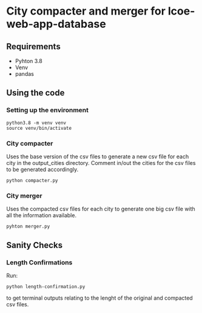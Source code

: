 # City compacter and merger for lcoe-web-app-database
## Requirements
- Pyhton 3.8
- Venv
- pandas
## Using the code
### Setting up the environment
```
python3.8 -m venv venv
source venv/bin/activate
```
### City compacter
Uses the base version of the csv files to generate a new csv file for each city in the output_cities directory. Comment in/out the cities for the csv files to be generated accordingly.
```
python compacter.py
```
### City merger
Uses the compacted csv files for each city to generate one big csv file with all the information available.
```
pyhton merger.py
```
## Sanity Checks
### Length Confirmations
Run:
```
python length-confirmation.py
```
to get terminal outputs relating to the lenght of the original and compacted csv files.
